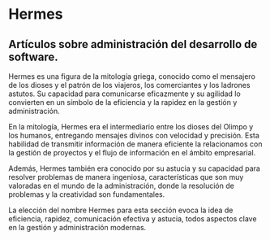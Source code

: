 # Hermes

## Artículos sobre administración del desarrollo de software.

Hermes es una figura de la mitología griega, conocido como el mensajero de los dioses y el patrón de los viajeros, los comerciantes y los ladrones astutos. Su capacidad para comunicarse eficazmente y su agilidad lo convierten en un símbolo de la eficiencia y la rapidez en la gestión y administración.

En la mitología, Hermes era el intermediario entre los dioses del Olimpo y los humanos, entregando mensajes divinos con velocidad y precisión. Esta habilidad de transmitir información de manera eficiente la relacionamos con la gestión de proyectos y el flujo de información en el ámbito empresarial.

Además, Hermes también era conocido por su astucia y su capacidad para resolver problemas de manera ingeniosa, características que son muy valoradas en el mundo de la administración, donde la resolución de problemas y la creatividad son fundamentales.

La elección del nombre Hermes para esta sección evoca la idea de eficiencia, rapidez, comunicación efectiva y astucia, todos aspectos clave en la gestión y administración modernas.
